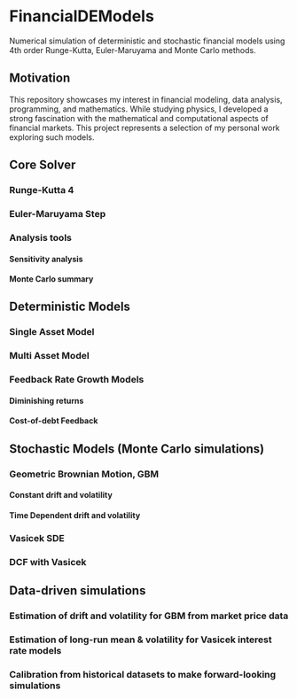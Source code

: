 # FinancialDEModels
Numerical simulation of deterministic and stochastic financial models using 4th order Runge-Kutta, Euler-Maruyama and Monte Carlo methods.
## Motivation
This repository showcases my interest in financial modeling, data analysis, programming, and mathematics. While studying physics, I developed a strong fascination with the mathematical and computational aspects of financial markets. This project represents a selection of my personal work exploring such models.
## Core Solver
### Runge-Kutta 4
### Euler-Maruyama Step
### Analysis tools
#### Sensitivity analysis
#### Monte Carlo summary


## Deterministic Models
### Single Asset Model
### Multi Asset Model
### Feedback Rate Growth Models
#### Diminishing returns
#### Cost-of-debt Feedback
## Stochastic Models (Monte Carlo simulations)
### Geometric Brownian Motion, GBM
#### Constant drift and volatility
#### Time Dependent drift and volatility
### Vasicek SDE
### DCF with Vasicek

## Data-driven simulations
### Estimation of drift and volatility for GBM from market price data
### Estimation of long-run mean & volatility for Vasicek interest rate models
### Calibration from historical datasets to make forward-looking simulations
